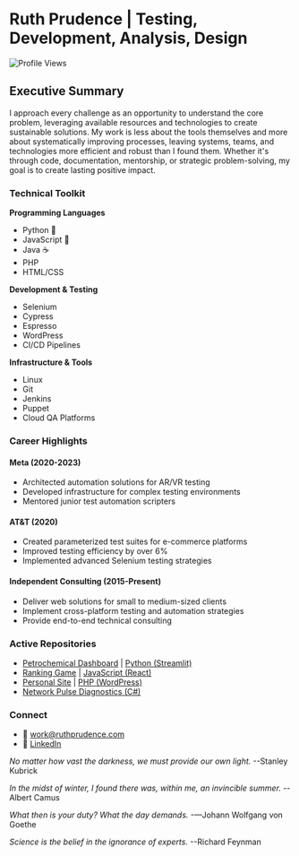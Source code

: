 # Ruth Prudence | Testing, Development, Analysis, Design

![Profile Views](https://komarev.com/ghpvc/?username=ruthprudence&color=blueviolet)

## Executive Summary

I approach every challenge as an opportunity to understand the core problem, leveraging available resources and technologies to create sustainable solutions. My work is less about the tools themselves and more about systematically improving processes, leaving systems, teams, and technologies more efficient and robust than I found them. Whether it's through code, documentation, mentorship, or strategic problem-solving, my goal is to create lasting positive impact.

### Technical Toolkit

**Programming Languages**
- Python 🐍
- JavaScript 📜
- Java ☕
- PHP
- HTML/CSS

**Development & Testing**
- Selenium
- Cypress
- Espresso
- WordPress
- CI/CD Pipelines

**Infrastructure & Tools**
- Linux
- Git
- Jenkins
- Puppet
- Cloud QA Platforms

### Career Highlights

#### Meta (2020-2023)
- Architected automation solutions for AR/VR testing
- Developed infrastructure for complex testing environments
- Mentored junior test automation scripters

#### AT&T (2020)
- Created parameterized test suites for e-commerce platforms
- Improved testing efficiency by over 6%
- Implemented advanced Selenium testing strategies

#### Independent Consulting (2015-Present)
- Deliver web solutions for small to medium-sized clients
- Implement cross-platform testing and automation strategies
- Provide end-to-end technical consulting

<!-- ### GitHub Stats

![Ruth's GitHub Stats](https://github-readme-stats.vercel.app/api?username=ruthprudence&show_icons=true&theme=radical)

![Top Languages](https://github-readme-stats.vercel.app/api/top-langs/?username=ruthprudence&layout=compact&theme=radical) -->

### Active Repositories

- [Petrochemical Dashboard](http://165.1.68.109:8501/) | [Python (Streamlit)](https://github.com/ruthprudence/petrochem-dashboard)
- [Ranking Game](https://rg.ruthprudence.com/) | [JavaScript (React)](https://github.com/ruthprudence/ranking-game)
- [Personal Site](https://ruthprudence.com/) | [PHP (WordPress)](https://github.com/ruthprudence/ruthprudence.com)
- [Network Pulse Diagnostics (C#)](https://github.com/ruthprudence/Network-Pulse-Diagnostics)

### Connect

- 📧 work@ruthprudence.com
- 💼 [LinkedIn](https://linkedin.com/in/ruthmansoor/)

*No matter how vast the darkness, we must provide our own light.* --Stanley Kubrick

*In the midst of winter, I found there was, within me, an invincible summer.* --Albert Camus

*What then is your duty? What the day demands.* -—Johann Wolfgang von Goethe

*Science is the belief in the ignorance of experts.* --Richard Feynman



